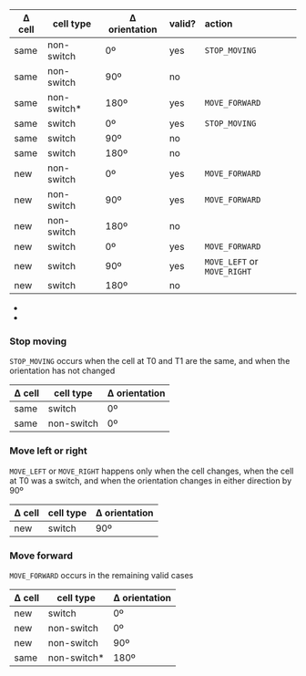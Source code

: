 
| ∆ cell | cell type   | ∆ orientation | valid? | action                      |
|--------|-------------|---------------|:-------|:----------------------------|
| same   | non-switch  | 0º            | yes    | `STOP_MOVING`               |
| same   | non-switch  | 90º           | no     |                             |
| same   | non-switch* | 180º          | yes    | `MOVE_FORWARD`              |
| same   | switch      | 0º            | yes    | `STOP_MOVING`               |
| same   | switch      | 90º           | no     |                             |
| same   | switch      | 180º          | no     |                             |
| new    | non-switch  | 0º            | yes    | `MOVE_FORWARD`              |
| new    | non-switch  | 90º           | yes    | `MOVE_FORWARD`              |
| new    | non-switch  | 180º          | no     |                             |
| new    | switch      | 0º            | yes    | `MOVE_FORWARD`              |
| new    | switch      | 90º           | yes    | `MOVE_LEFT` or `MOVE_RIGHT` |
| new    | switch      | 180º          | no     |                             |

* 
* 

### Stop moving
`STOP_MOVING` occurs when the cell at T0 and T1 are the same, and when the orientation has not changed

| ∆ cell | cell type   | ∆ orientation |
|--------|-------------|---------------|
| same   | switch      | 0º            | 
| same   | non-switch  | 0º            |

### Move left or right
`MOVE_LEFT` or `MOVE_RIGHT` happens only when the cell changes, when the cell at T0 was a switch, and when the orientation changes in either direction by 90º

| ∆ cell | cell type   | ∆ orientation |
|--------|-------------|---------------|
| new    | switch      | 90º           |

### Move forward
`MOVE_FORWARD` occurs in the remaining valid cases

| ∆ cell | cell type   | ∆ orientation |
|--------|-------------|---------------|
| new    | switch      | 0º            | 
| new    | non-switch  | 0º            | 
| new    | non-switch  | 90º           | 
| same   | non-switch* | 180º          | 

